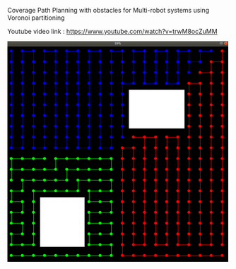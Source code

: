 Coverage Path Planning with obstacles for Multi-robot systems using Voronoi partitioning

Youtube video link : https://www.youtube.com/watch?v=trwM8ocZuMM

<img src="https://github.com/AshwinDisa/CPP/blob/b3a47e26beb2b2ac765dc92ba90000af10664526/Screenshot%20from%202021-12-27%2023-24-43.png" width="500" height="500">

